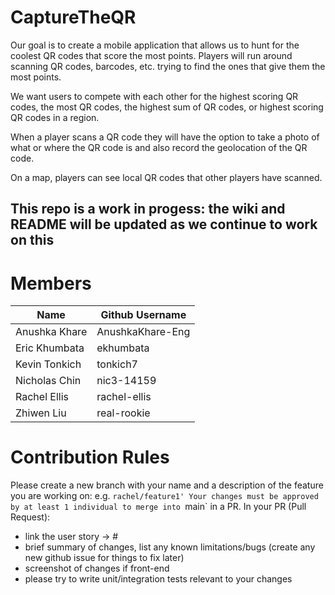 # CaptureTheQR

Our goal is to create a mobile application that allows us to hunt for the coolest QR codes that score the most points. Players will run around scanning QR codes, barcodes, etc. trying to find the ones that give them the most points.

We want users to compete with each other for the highest scoring QR codes, the most QR codes, the highest sum of QR codes, or highest scoring QR codes in a region. 

When a player scans a QR code they will have the option to take a photo of what or where the QR code is and also record the geolocation of the QR code. 

On a map, players can see local QR codes that other players have scanned.

## This repo is a work in progess: the wiki and README will be updated as we continue to work on this

# Members
| Name| Github Username|
| ----------- | ----------- |
| Anushka Khare | AnushkaKhare-Eng|
| Eric Khumbata | ekhumbata|
| Kevin Tonkich | tonkich7|
| Nicholas Chin | nic3-14159|
| Rachel Ellis | rachel-ellis|
| Zhiwen Liu | real-rookie|



# Contribution Rules
Please create a new branch with your name and a description of the feature you are working on: e.g. `rachel/feature1'
Your changes must be approved by at least 1 individual to merge into `main` in a PR. 
In your PR (Pull Request):
- link the user story -> # <git issue number>
- brief summary of changes, list any known limitations/bugs (create any new github issue for things to fix later)
- screenshot of changes if front-end
- please try to write unit/integration tests relevant to your changes

